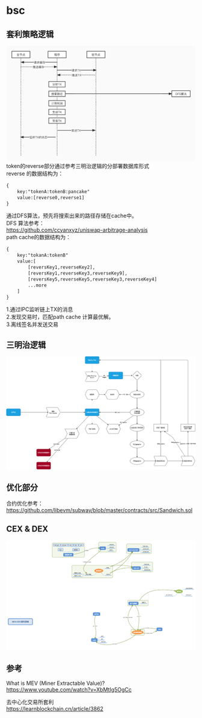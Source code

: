 # bsc
## 套利策略逻辑
![image](https://github.com/og-mev/bsc/blob/master/images/mev-arbitrage.jpg)
token的reverse部分通过参考三明治逻辑的分部署数据库形式  
reverse 的数据结构为：  
```
{
    key:"tokenA:tokenB:pancake"
    value:[reverse0,reverse1]
}
```
通过DFS算法，预先将搜索出来的路径存储在cache中。  
DFS 算法参考：  
https://github.com/ccyanxyz/uniswap-arbitrage-analysis  
path cache的数据结构为：  
```
{
    key:"tokanA:tokenB"
    value:[
        [reversKey1,reverseKey2],
        [reversKey1,reverseKey3,reverseKey9],
        [reversKey5,reverseKey5,reverseKey3,reverseKey4]
        ...more
    ]
}
```

1.通过IPC监听链上TX的消息  
2.发现交易时，匹配path cache  计算最优解。  
3.离线签名并发送交易  



## 三明治逻辑

![image](https://github.com/og-mev/bsc/blob/master/images/mev-sandwitch.png?raw=true)



## 优化部分
合约优化参考：https://github.com/libevm/subway/blob/master/contracts/src/Sandwich.sol  

## CEX & DEX
![image](https://github.com/og-mev/bsc/blob/master/images/DEX-CEX.png?raw=true)


## 参考
What is MEV (Miner Extractable Value)?  
https://www.youtube.com/watch?v=XbMtIg5OgCc  

去中心化交易所套利  
https://learnblockchain.cn/article/3862
